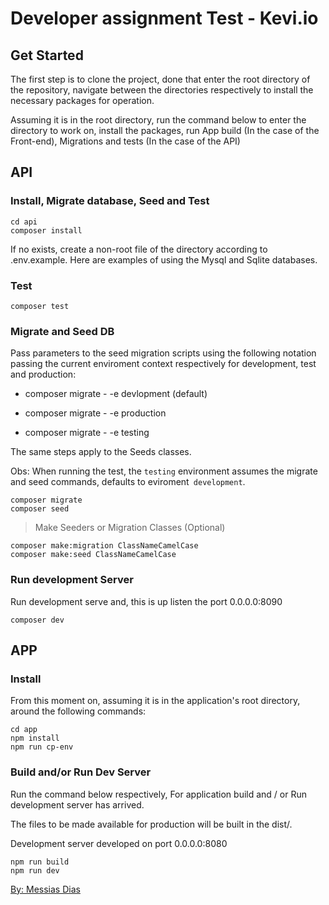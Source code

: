 # Developer assignment Test - Kevi.io 

## Get Started

The first step is to clone the project, done that enter the root directory of the repository, navigate between the directories respectively to install the necessary packages for operation.

Assuming it is in the root directory, run the command below to enter the directory to work on, install the packages, run App build (In the case of the Front-end), Migrations and tests (In the case of the API)

## API

### Install, Migrate database, Seed and Test

```
cd api
composer install
```

If no exists, create a non-root file of the directory according to .env.example. 
Here are examples of using the Mysql and Sqlite databases.

### Test
```
composer test
```

### Migrate and Seed DB

Pass parameters to the seed migration scripts using the following notation passing the current enviroment context
respectively for development, test and production:

* composer migrate - -e devlopment (default)

* composer migrate - -e production

* composer migrate - -e testing

The same steps apply to the Seeds classes.

Obs:
When running the test, the `testing` environment assumes the migrate and seed commands, defaults to eviroment` development`.

```
composer migrate
composer seed
```

> Make Seeders or Migration Classes (Optional)
```
composer make:migration ClassNameCamelCase
composer make:seed ClassNameCamelCase
```

### Run development Server
Run development serve and, this is up listen the port 0.0.0.0:8090

```
composer dev
```


## APP
### Install

From this moment on, assuming it is in the application's root directory, around the following commands:

```
cd app
npm install
npm run cp-env
```

### Build and/or Run Dev Server

Run the command below respectively,
For application build and / or Run development server has arrived.

The files to be made available for production will be built in the dist/.

Development server developed on port 0.0.0.0:8080

```
npm run build
npm run dev
```

[By: Messias Dias](https://github.com/messiasdias)